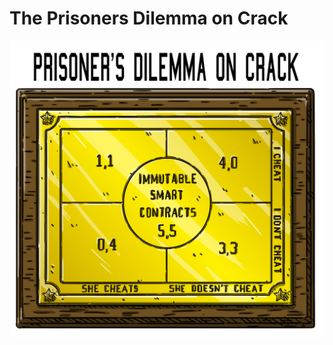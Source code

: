 # The Prisoners Dilemma on Crack

<img src="./images/The%20Prisoners%20Dilemma%20on%20Crack.jpg" width="640" />
